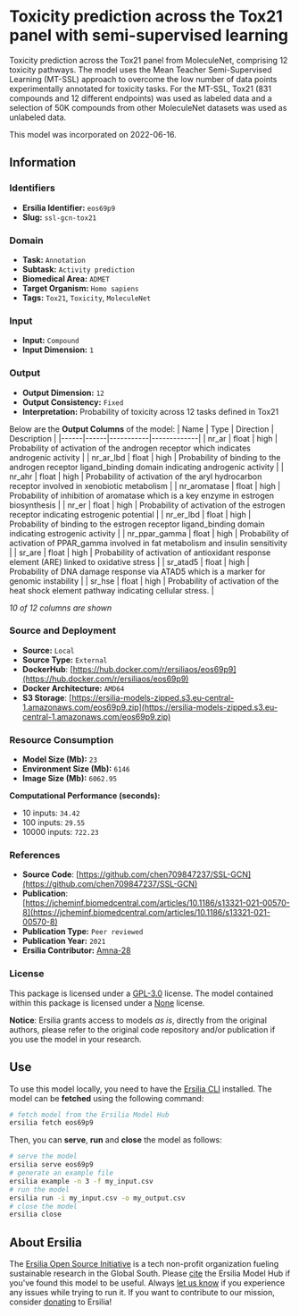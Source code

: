 # Toxicity prediction across the Tox21 panel with semi-supervised learning

Toxicity prediction across the Tox21 panel from MoleculeNet, comprising 12 toxicity pathways. The model uses the Mean Teacher Semi-Supervised Learning (MT-SSL) approach to overcome the low number of data points experimentally annotated for toxicity tasks. For the MT-SSL, Tox21 (831 compounds and 12 different endpoints) was used as labeled data and a selection of 50K compounds from other MoleculeNet datasets was used as unlabeled data.

This model was incorporated on 2022-06-16.

## Information
### Identifiers
- **Ersilia Identifier:** `eos69p9`
- **Slug:** `ssl-gcn-tox21`

### Domain
- **Task:** `Annotation`
- **Subtask:** `Activity prediction`
- **Biomedical Area:** `ADMET`
- **Target Organism:** `Homo sapiens`
- **Tags:** `Tox21`, `Toxicity`, `MoleculeNet`

### Input
- **Input:** `Compound`
- **Input Dimension:** `1`

### Output
- **Output Dimension:** `12`
- **Output Consistency:** `Fixed`
- **Interpretation:** Probability of toxicity across 12 tasks defined in Tox21

Below are the **Output Columns** of the model:
| Name | Type | Direction | Description |
|------|------|-----------|-------------|
| nr_ar | float | high | Probability of activation of the androgen receptor which indicates androgenic activity |
| nr_ar_lbd | float | high | Probability of binding to the androgen receptor ligand_binding domain indicating androgenic activity |
| nr_ahr | float | high | Probability of activation of the aryl hydrocarbon receptor involved in xenobiotic metabolism |
| nr_aromatase | float | high | Probability of inhibition of aromatase which is a key enzyme in estrogen biosynthesis |
| nr_er | float | high | Probability of activation of the estrogen receptor indicating estrogenic potential |
| nr_er_lbd | float | high | Probability of binding to the estrogen receptor ligand_binding domain indicating estrogenic activity |
| nr_ppar_gamma | float | high | Probability of activation of PPAR_gamma involved in fat metabolism and insulin sensitivity |
| sr_are | float | high | Probability of activation of antioxidant response element (ARE) linked to oxidative stress |
| sr_atad5 | float | high | Probability of DNA damage response via ATAD5 which is a marker for genomic instability |
| sr_hse | float | high | Probability of activation of the heat shock element pathway indicating cellular stress. |

_10 of 12 columns are shown_
### Source and Deployment
- **Source:** `Local`
- **Source Type:** `External`
- **DockerHub**: [https://hub.docker.com/r/ersiliaos/eos69p9](https://hub.docker.com/r/ersiliaos/eos69p9)
- **Docker Architecture:** `AMD64`
- **S3 Storage**: [https://ersilia-models-zipped.s3.eu-central-1.amazonaws.com/eos69p9.zip](https://ersilia-models-zipped.s3.eu-central-1.amazonaws.com/eos69p9.zip)

### Resource Consumption
- **Model Size (Mb):** `23`
- **Environment Size (Mb):** `6146`
- **Image Size (Mb):** `6062.95`

**Computational Performance (seconds):**
- 10 inputs: `34.42`
- 100 inputs: `29.55`
- 10000 inputs: `722.23`

### References
- **Source Code**: [https://github.com/chen709847237/SSL-GCN](https://github.com/chen709847237/SSL-GCN)
- **Publication**: [https://jcheminf.biomedcentral.com/articles/10.1186/s13321-021-00570-8](https://jcheminf.biomedcentral.com/articles/10.1186/s13321-021-00570-8)
- **Publication Type:** `Peer reviewed`
- **Publication Year:** `2021`
- **Ersilia Contributor:** [Amna-28](https://github.com/Amna-28)

### License
This package is licensed under a [GPL-3.0](https://github.com/ersilia-os/ersilia/blob/master/LICENSE) license. The model contained within this package is licensed under a [None](LICENSE) license.

**Notice**: Ersilia grants access to models _as is_, directly from the original authors, please refer to the original code repository and/or publication if you use the model in your research.


## Use
To use this model locally, you need to have the [Ersilia CLI](https://github.com/ersilia-os/ersilia) installed.
The model can be **fetched** using the following command:
```bash
# fetch model from the Ersilia Model Hub
ersilia fetch eos69p9
```
Then, you can **serve**, **run** and **close** the model as follows:
```bash
# serve the model
ersilia serve eos69p9
# generate an example file
ersilia example -n 3 -f my_input.csv
# run the model
ersilia run -i my_input.csv -o my_output.csv
# close the model
ersilia close
```

## About Ersilia
The [Ersilia Open Source Initiative](https://ersilia.io) is a tech non-profit organization fueling sustainable research in the Global South.
Please [cite](https://github.com/ersilia-os/ersilia/blob/master/CITATION.cff) the Ersilia Model Hub if you've found this model to be useful. Always [let us know](https://github.com/ersilia-os/ersilia/issues) if you experience any issues while trying to run it.
If you want to contribute to our mission, consider [donating](https://www.ersilia.io/donate) to Ersilia!

